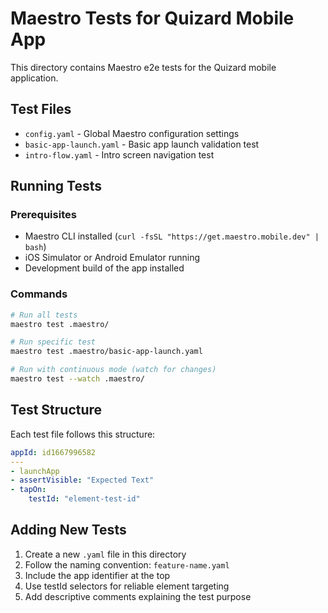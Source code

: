 # Maestro Tests for Quizard Mobile App

This directory contains Maestro e2e tests for the Quizard mobile application.

## Test Files

- `config.yaml` - Global Maestro configuration settings
- `basic-app-launch.yaml` - Basic app launch validation test
- `intro-flow.yaml` - Intro screen navigation test

## Running Tests

### Prerequisites
- Maestro CLI installed (`curl -fsSL "https://get.maestro.mobile.dev" | bash`)
- iOS Simulator or Android Emulator running
- Development build of the app installed

### Commands
```bash
# Run all tests
maestro test .maestro/

# Run specific test
maestro test .maestro/basic-app-launch.yaml

# Run with continuous mode (watch for changes)
maestro test --watch .maestro/
```

## Test Structure

Each test file follows this structure:
```yaml
appId: id1667996582
---
- launchApp
- assertVisible: "Expected Text"
- tapOn:
    testId: "element-test-id"
```

## Adding New Tests

1. Create a new `.yaml` file in this directory
2. Follow the naming convention: `feature-name.yaml`
3. Include the app identifier at the top
4. Use testId selectors for reliable element targeting
5. Add descriptive comments explaining the test purpose